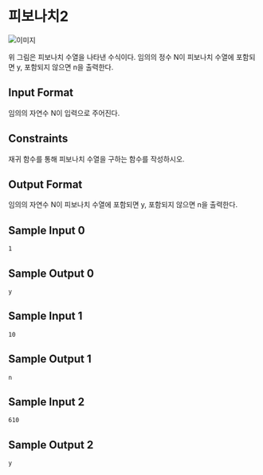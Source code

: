 # 피보나치2

![이미지](https://s3.amazonaws.com/hr-assets/0/1741845860-0a2b67fc00-images.png)

위 그림은 피보나치 수열을 나타낸 수식이다.
임의의 정수 N이 피보나치 수열에 포함되면 y, 포함되지 않으면 n을 출력한다.

## Input Format

임의의 자연수 N이 입력으로 주어진다.

## Constraints

재귀 함수를 통해 피보나치 수열을 구하는 함수를 작성하시오.

## Output Format

임의의 자연수 N이 피보나치 수열에 포함되면 y, 포함되지 않으면 n을 출력한다.

## Sample Input 0
```
1
```
## Sample Output 0
```
y
```
## Sample Input 1
```
10
```
## Sample Output 1
```
n
```
## Sample Input 2
```
610
```
## Sample Output 2
```
y
```